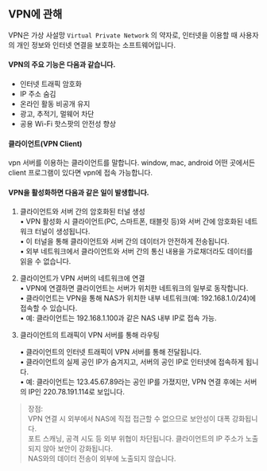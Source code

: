 ## VPN에 관해

VPN은 가상 사설망 `Virtual Private Network` 의 약자로,
인터넷을 이용할 때 사용자의 개인 정보와 인터넷 연결을 보호하는 소프트웨어입니다.

#### VPN의 주요 기능은 다음과 같습니다.

-   인터넷 트래픽 암호화
-   IP 주소 숨김
-   온라인 활동 비공개 유지
-   광고, 추적기, 멀웨어 차단
-   공용 Wi-Fi 핫스팟의 안전성 향상

#### 클라이언트(VPN Client)

vpn 서버를 이용하는 클라이언트를 말합니다.
window, mac, android 어떤 곳에서든 client 프로그램이 있다면 vpn에 접속 가능합니다.

#### VPN을 활성화하면 다음과 같은 일이 발생합니다.

1. 클라이언트와 서버 간의 암호화된 터널 생성  
   • VPN 활성화 시 클라이언트(PC, 스마트폰, 태블릿 등)와 서버 간에 암호화된 네트워크 터널이 생성됩니다.  
   • 이 터널을 통해 클라이언트와 서버 간의 데이터가 안전하게 전송됩니다.  
   • 외부 네트워크에서 클라이언트와 서버 간의 통신 내용을 가로채더라도 데이터를 읽을 수 없습니다.

2. 클라이언트가 VPN 서버의 네트워크에 연결  
   • VPN에 연결하면 클라이언트는 서버가 위치한 네트워크의 일부로 동작합니다.  
   • 클라이언트는 VPN을 통해 NAS가 위치한 내부 네트워크(예: 192.168.1.0/24)에 접속할 수 있습니다.  
   • 예: 클라이언트는 192.168.1.100과 같은 NAS 내부 IP로 접속 가능.

3. 클라이언트의 트래픽이 VPN 서버를 통해 라우팅

    • 클라이언트의 인터넷 트래픽이 VPN 서버를 통해 전달됩니다.  
    • 클라이언트의 실제 공인 IP가 숨겨지고, 서버의 공인 IP로 인터넷에 접속하게 됩니다.  
    • 예: 클라이언트는 123.45.67.89라는 공인 IP를 가졌지만, VPN 연결 후에는 서버의 IP인 220.78.191.114로 보입니다.

> 장점:  
> VPN 연결 시 외부에서 NAS에 직접 접근할 수 없으므로 보안성이 대폭 강화됩니다.  
> 포트 스캐닝, 공격 시도 등 외부 위협이 차단됩니다.
> 클라이언트의 IP 주소가 노출되지 않아 보안이 강화됩니다.  
> NAS와의 데이터 전송이 외부에 노출되지 않습니다.
